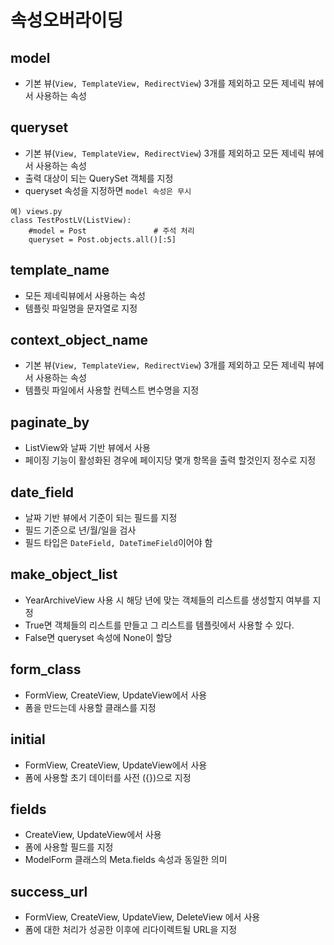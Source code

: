# 속성오버라이딩
## model

+ 기본 뷰(`View, TemplateView, RedirectView`) 3개를 제외하고 모든 제네릭 뷰에서 사용하는 속성
 
## queryset

+ 기본 뷰(`View, TemplateView, RedirectView`) 3개를 제외하고 모든 제네릭 뷰에서 사용하는 속성
+ 출력 대상이 되는 QuerySet 객체를 지정
+ queryset 속성을 지정하면 `model 속성은 무시`

```
예) views.py
class TestPostLV(ListView):
    #model = Post               # 주석 처리
    queryset = Post.objects.all()[:5]
```

## template_name

+ 모든 제네릭뷰에서 사용하는 속성
+ 템플릿 파일명을 문자열로 지정


## context_object_name

+ 기본 뷰(`View, TemplateView, RedirectView`) 3개를 제외하고 모든 제네릭 뷰에서 사용하는 속성
+ 템플릿 파일에서 사용할 컨텍스트 변수명을 지정

## paginate_by

+ ListView와 날짜 기반 뷰에서 사용
+ 페이징 기능이 활성화된 경우에 페이지당 몇개 항목을 출력 할것인지 정수로 지정

## date_field

+ 날짜 기반 뷰에서 기준이 되는 필드를 지정
+ 필드 기준으로 년/월/일을 검사
+ 필드 타입은 `DateField, DateTimeField`이어야 함

## make_object_list

+ YearArchiveView 사용 시 해당 년에 맞는 객체들의 리스트를 생성할지 여부를 지정
+ True면 객체들의 리스트를 만들고 그 리스트를 템플릿에서 사용할 수 있다.
+ False면 queryset 속성에 None이 할당

## form_class

+ FormView, CreateView, UpdateView에서 사용
+ 폼을 만드는데 사용할 클래스를 지정

## initial

+ FormView, CreateView, UpdateView에서 사용
+ 폼에 사용할 초기 데이터를 사전 ({})으로 지정

## fields

+ CreateView, UpdateView에서 사용
+ 폼에 사용할 필드를 지정
+ ModelForm 클래스의 Meta.fields 속성과 동일한 의미

## success_url

+ FormView, CreateView, UpdateView, DeleteView 에서 사용
+ 폼에 대한 처리가 성공한 이후에 리다이렉트될 URL을 지정